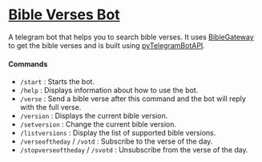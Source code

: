 # [Bible Verses Bot](https://t.me/bible_verses_bot)

A telegram bot that helps you to search bible verses. It uses [BibleGateway](https://biblegateway.com) to get the bible verses and is built using [pyTelegramBotAPI](https://pytba.readthedocs.io/en/latest/).

#### Commands

- `/start` : Starts the bot.
- `/help` : Displays information about how to use the bot.
- `/verse` : Send a bible verse after this command and the bot will reply with the full verse.
- `/version` : Displays the current bible version.
- `/setversion` : Change the current bible version.
- `/listversions` : Display the list of supported bible versions.
- `/verseoftheday` / `/votd` : Subscribe to the verse of the day.
- `/stopverseoftheday` / `/svotd` : Unsubscribe from the verse of the day.
